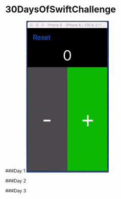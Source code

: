 # 30DaysOfSwiftChallenge


###Day 1
![alt tag](https://github.com/kennybatista/30DaysOfSwiftChallenge/blob/master/Counter/DayOne.gif)


###Day 2


###Day 3
